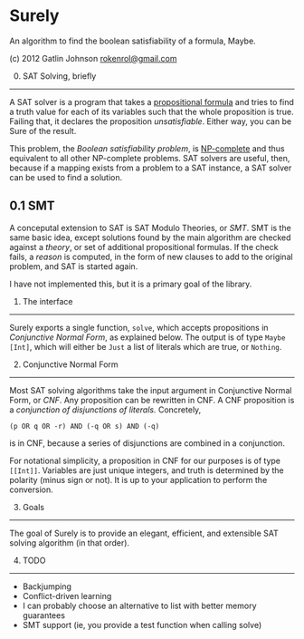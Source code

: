 Surely
===

An algorithm to find the boolean satisfiability of a formula, Maybe.

(c) 2012 Gatlin Johnson <rokenrol@gmail.com>

0. SAT Solving, briefly
---

A SAT solver is a program that takes a [propositional formula][1] and tries to
find a truth value for each of its variables such that the whole proposition is
true. Failing that, it declares the proposition *unsatisfiable*. Either way,
you can be Sure of the result.

This problem, the *Boolean satisfiability problem*, is [NP-complete][2] and
thus equivalent to all other NP-complete problems. SAT solvers are useful,
then, because if a mapping exists from a problem to a SAT instance, a SAT
solver can be used to find a solution.

0.1 SMT
---

A conceputal extension to SAT is SAT Modulo Theories, or *SMT*. SMT is the same
basic idea, except solutions found by the main algorithm are checked against a
*theory*, or set of additional propositional formulas. If the check fails, a
*reason* is computed, in the form of new clauses to add to the original
problem, and SAT is started again.

I have not implemented this, but it is a primary goal of the library.

1. The interface
---

Surely exports a single function, `solve`, which accepts propositions in
*Conjunctive Normal Form*, as explained below. The output is of type `Maybe
[Int]`, which will either be `Just` a list of literals which are true, or
`Nothing`.

2. Conjunctive Normal Form
---
Most SAT solving algorithms take the input argument in Conjunctive Normal Form,
or *CNF*. Any proposition can be rewritten in CNF. A CNF proposition is a
*conjunction of disjunctions of literals.* Concretely,

    (p OR q OR -r) AND (-q OR s) AND (-q)

is in CNF, because a series of disjunctions are combined in a conjunction.

For notational simplicity, a proposition in CNF for our purposes is of type
`[[Int]]`. Variables are just unique integers, and truth is determined by the
polarity (minus sign or not). It is up to your application to perform the
conversion.

3. Goals
---

The goal of Surely is to provide an elegant, efficient, and extensible SAT
solving algorithm (in that order).

4. TODO
---

- Backjumping
- Conflict-driven learning
- I can probably choose an alternative to list with better memory guarantees
- SMT support (ie, you provide a test function when calling solve)

[1]: http://en.wikipedia.org/wiki/Propositional_calculus
[2]: http://en.wikipedia.org/wiki/NP-complete
